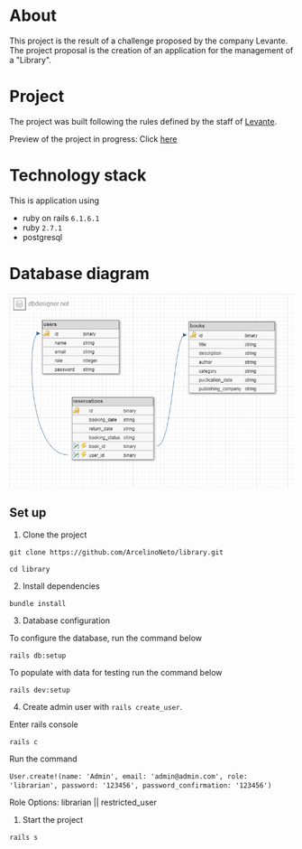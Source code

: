 # About
This project is the result of a challenge proposed by the company Levante.
The project proposal is the creation of an application for the management of a "Library".

# Project
The project was built following the rules defined by the staff of [Levante](https://gist.github.com/caioagiani/66b26f85ab6db506fecb9a90a04389f7).

Preview of the project in progress:
Click [here](https://www.loom.com/share/9329ecca9c4048ba8ee99243433a66a0)

# Technology stack
This is application using 
- ruby on rails ``6.1.6.1``
- ruby ``2.7.1``
- postgresql

# Database diagram
![library](https://github.com/ArcelinoNeto/library/blob/master/library.png)

## Set up

1. Clone the project
```
git clone https://github.com/ArcelinoNeto/library.git
```
```
cd library
```
2. Install dependencies
``` 
bundle install
``` 

3. Database configuration 

To configure the database, run the command below
```
rails db:setup
```
To populate with data for testing run the command below
```
rails dev:setup
```
4. Create admin user with `rails create_user`.

Enter rails console

```
rails c
```

Run the command

```
User.create!(name: 'Admin', email: 'admin@admin.com', role: 'librarian', password: '123456', password_confirmation: '123456')
```
Role Options:
librarian || restricted_user

1. Start the project
```
rails s
```

